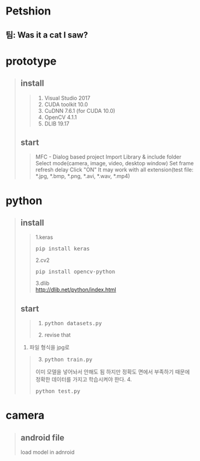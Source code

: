 Petshion
===
팀: Was it a cat I saw?
---
# prototype
>## install
>>1. Visual Studio 2017
>>2. CUDA toolkit 10.0
>>3. CuDNN 7.6.1 (for CUDA 10.0)
>>4. OpenCV 4.1.1
>>5. DLIB 19.17
>## start
>> MFC - Dialog based project
>> Import Library & include folder
>> Select mode(camera, image, video, desktop window)
>> Set frame refresh delay
>> Click "ON"
>> It may work with all extension(test file: *.jpg, *.bmp, *.png, *.avi, *.wav, *.mp4)

# python
> 
>## install
>>1.keras
>><pre>pip install keras</pre>
>>2.cv2
>><pre>pip install opencv-python</pre>
>>3.dlib<br>
>>http://dlib.net/python/index.html
>## start
>>1. <pre>python datasets.py</pre>
>>2. revise that
> 1. 파일 형식을 jpg로
>>3. <pre>python train.py</pre>
>> 이미 모델을 넣어놔서 안해도 됨 하지만 정확도 면에서 부족하기 때문에 정확한 데이터를 가지고
>>학습시켜야 한다. 
>>4. <pre>python test.py</pre>
>

# camera
>## android file
>load model in adnroid
